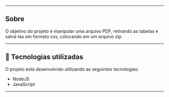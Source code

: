 
---

## Sobre 

O objetivo do projeto é manipular uma arquivo PDF, retirando as tabelas e salvá-las em formato csv, colocando em um arquivo zip.

--- 

## 🚀 Tecnologias utilizadas

O projeto está desenvolvido utilizando as seguintes tecnologias:

- NodeJS
- JavaScript
--- 



